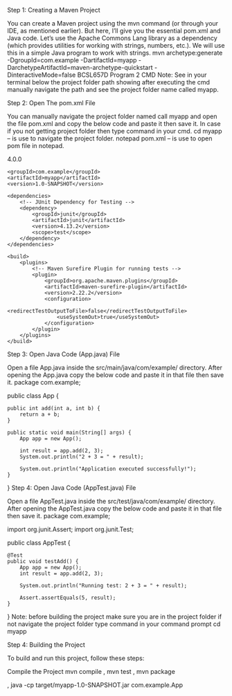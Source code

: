 Step 1: Creating a Maven Project

You can create a Maven project using the mvn command (or through your IDE, as mentioned earlier). But here, I’ll give you the essential pom.xml and Java code.
Let’s use the Apache Commons Lang library as a dependency (which provides utilities for working with strings, numbers, etc.). We will use this in a simple Java program to work with strings.
mvn archetype:generate -DgroupId=com.example -DartifactId=myapp -DarchetypeArtifactId=maven-archetype-quickstart -DinteractiveMode=false
BCSL657D Program 2 CMD
Note: See in your terminal below the project folder path showing after executing the cmd manually navigate the path and see the project folder name called myapp.

Step 2: Open The pom.xml File

You can manually navigate the project folder named call myapp and open the file pom.xml and copy the below code and paste it then save it.
In case if you not getting project folder then type command in your cmd.
cd myapp – is use to navigate the project folder.
notepad pom.xml – is use to open pom file in notepad.
<?xml version="1.0" encoding="UTF-8"?>
<project xmlns="http://maven.apache.org/POM/4.0.0"
         xmlns:xsi="http://www.w3.org/2001/XMLSchema-instance"
         xsi:schemaLocation="http://maven.apache.org/POM/4.0.0 http://maven.apache.org/xsd/maven-4.0.0.xsd">
    <modelVersion>4.0.0</modelVersion>

    <groupId>com.example</groupId>
    <artifactId>myapp</artifactId>
    <version>1.0-SNAPSHOT</version>

    <dependencies>
        <!-- JUnit Dependency for Testing -->
        <dependency>
            <groupId>junit</groupId>
            <artifactId>junit</artifactId>
            <version>4.13.2</version>
            <scope>test</scope>
        </dependency>
    </dependencies>

    <build>
        <plugins>
            <!-- Maven Surefire Plugin for running tests -->
            <plugin>
                <groupId>org.apache.maven.plugins</groupId>
                <artifactId>maven-surefire-plugin</artifactId>
                <version>2.22.2</version>
                <configuration>
                    <redirectTestOutputToFile>false</redirectTestOutputToFile>
                    <useSystemOut>true</useSystemOut>
                </configuration>
            </plugin>
        </plugins>
    </build>
</project>
Step 3: Open Java Code (App.java) File

Open a file App.java inside the src/main/java/com/example/ directory.
After opening the App.java copy the below code and paste it in that file then save it.
package com.example;

public class App {

    public int add(int a, int b) {
        return a + b;
    }

    public static void main(String[] args) {
        App app = new App();

        int result = app.add(2, 3);
        System.out.println("2 + 3 = " + result);

        System.out.println("Application executed successfully!");
    }
}
Step 4: Open Java Code (AppTest.java) File

Open a file AppTest.java inside the src/test/java/com/example/ directory.
After opening the AppTest.java copy the below code and paste it in that file then save it.
package com.example;

import org.junit.Assert;
import org.junit.Test;

public class AppTest {

    @Test
    public void testAdd() {
        App app = new App();
        int result = app.add(2, 3);

        System.out.println("Running test: 2 + 3 = " + result);

        Assert.assertEquals(5, result);
    }
}
Note: before building the project make sure you are in the project folder if not navigate the project folder type command in your command prompt cd myapp

Step 4: Building the Project

To build and run this project, follow these steps:

Compile the Project
mvn compile
,
mvn test
 ,
mvn package

,
java -cp target/myapp-1.0-SNAPSHOT.jar com.example.App
